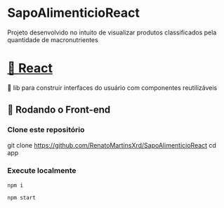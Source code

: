 # SapoAlimenticioReact

<p>Projeto desenvolvido no intuito de visualizar produtos classificados pela quantidade de macronutrientes</p>

<h1>
    <a href="https://pt-br.reactjs.org/">🔗 React</a>
</h1>
<p>🚀 lib para construir interfaces do usuário com componentes reutilizáveis</p>

## 🎲 Rodando o Front-end

### Clone este repositório
git clone https://github.com/RenatoMartinsXrd/SapoAlimenticioReact
cd app

### Execute localmente
```npm i```

```npm start```

